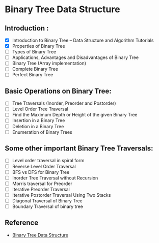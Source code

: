 # Binary Tree Data Structure

## Introduction :
- [x] Introduction to Binary Tree – Data Structure and Algorithm Tutorials
- [x] Properties of Binary Tree
- [ ] Types of Binary Tree
- [ ] Applications, Advantages and Disadvantages of Binary Tree
- [ ] Binary Tree (Array implementation)
- [ ] Complete Binary Tree
- [ ] Perfect Binary Tree

## Basic Operations on Binary Tree:
- [ ] Tree Traversals (Inorder, Preorder and Postorder)
- [ ] Level Order Tree Traversal
- [ ] Find the Maximum Depth or Height of the given Binary Tree
- [ ] Insertion in a Binary Tree
- [ ] Deletion in a Binary Tree
- [ ] Enumeration of Binary Trees
  
## Some other important Binary Tree Traversals:
- [ ] Level order traversal in spiral form
- [ ] Reverse Level Order Traversal
- [ ] BFS vs DFS for Binary Tree
- [ ] Inorder Tree Traversal without Recursion
- [ ] Morris traversal for Preorder
- [ ] Iterative Preorder Traversal
- [ ] Iterative Postorder Traversal Using Two Stacks
- [ ] Diagonal Traversal of Binary Tree
- [ ] Boundary Traversal of binary tree
  
## Reference

+ [Binary Tree Data Structure](https://www.geeksforgeeks.org/binary-tree-data-structure/?ref=lbp)
